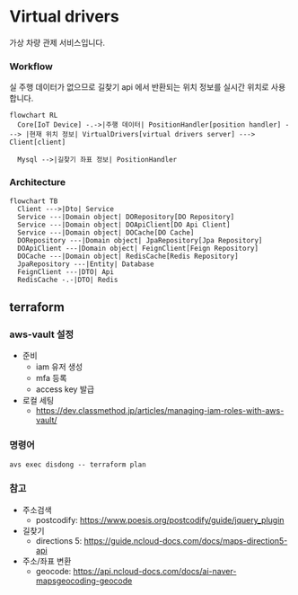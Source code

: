 # Virtual drivers

가상 차량 관제 서비스입니다.

### Workflow

실 주행 데이터가 없으므로 길찾기 api 에서 반환되는 위치 정보를 실시간 위치로 사용합니다.

```mermaid
flowchart RL
  Core[IoT Device] -.->|주행 데이터| PositionHandler[position handler] ---> |현재 위치 정보| VirtualDrivers[virtual drivers server] ---> Client[client]

  Mysql -->|길찾기 좌표 정보| PositionHandler
```

### Architecture

```mermaid
flowchart TB
  Client --->|Dto| Service
  Service ---|Domain object| DORepository[DO Repository]
  Service ---|Domain object| DOApiClient[DO Api Client]
  Service ---|Domain object| DOCache[DO Cache]
  DORepository ---|Domain object| JpaRepository[Jpa Repository]
  DOApiClient ---|Domain object| FeignClient[Feign Repository]
  DOCache ---|Domain object| RedisCache[Redis Repository]
  JpaRepository ---|Entity| Database
  FeignClient ---|DTO| Api
  RedisCache -.-|DTO| Redis
```

## terraform

### aws-vault 설정

- 준비
  - iam 유저 생성
  - mfa 등록
  - access key 발급
- 로컬 세팅
  - https://dev.classmethod.jp/articles/managing-iam-roles-with-aws-vault/

### 명령어

```
avs exec disdong -- terraform plan
```

### 참고

- 주소검색
  - postcodify: https://www.poesis.org/postcodify/guide/jquery_plugin
- 길찾기
  - directions 5: https://guide.ncloud-docs.com/docs/maps-direction5-api
- 주소/좌표 변환
  - geocode: https://api.ncloud-docs.com/docs/ai-naver-mapsgeocoding-geocode
